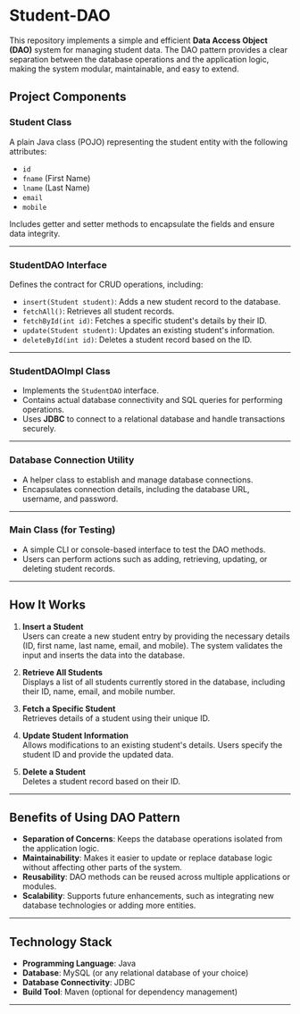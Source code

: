 # **Student-DAO**

This repository implements a simple and efficient **Data Access Object (DAO)** system for managing student data. The DAO pattern provides a clear separation between the database operations and the application logic, making the system modular, maintainable, and easy to extend.

## **Project Components**

### **Student Class**
A plain Java class (POJO) representing the student entity with the following attributes:
- `id`  
- `fname` (First Name)  
- `lname` (Last Name)  
- `email`  
- `mobile`  

Includes getter and setter methods to encapsulate the fields and ensure data integrity.

---

### **StudentDAO Interface**
Defines the contract for CRUD operations, including:
- `insert(Student student)`: Adds a new student record to the database.  
- `fetchAll()`: Retrieves all student records.  
- `fetchById(int id)`: Fetches a specific student's details by their ID.  
- `update(Student student)`: Updates an existing student's information.  
- `deleteById(int id)`: Deletes a student record based on the ID.  

---

### **StudentDAOImpl Class**
- Implements the `StudentDAO` interface.  
- Contains actual database connectivity and SQL queries for performing operations.  
- Uses **JDBC** to connect to a relational database and handle transactions securely.  

---

### **Database Connection Utility**
- A helper class to establish and manage database connections.  
- Encapsulates connection details, including the database URL, username, and password.  

---

### **Main Class (for Testing)**
- A simple CLI or console-based interface to test the DAO methods.  
- Users can perform actions such as adding, retrieving, updating, or deleting student records.  

---

## **How It Works**
1. **Insert a Student**  
   Users can create a new student entry by providing the necessary details (ID, first name, last name, email, and mobile). The system validates the input and inserts the data into the database.  

2. **Retrieve All Students**  
   Displays a list of all students currently stored in the database, including their ID, name, email, and mobile number.  

3. **Fetch a Specific Student**  
   Retrieves details of a student using their unique ID.  

4. **Update Student Information**  
   Allows modifications to an existing student's details. Users specify the student ID and provide the updated data.  

5. **Delete a Student**  
   Deletes a student record based on their ID.  

---

## **Benefits of Using DAO Pattern**
- **Separation of Concerns**: Keeps the database operations isolated from the application logic.  
- **Maintainability**: Makes it easier to update or replace database logic without affecting other parts of the system.  
- **Reusability**: DAO methods can be reused across multiple applications or modules.  
- **Scalability**: Supports future enhancements, such as integrating new database technologies or adding more entities.  

---

## **Technology Stack**
- **Programming Language**: Java  
- **Database**: MySQL (or any relational database of your choice)  
- **Database Connectivity**: JDBC  
- **Build Tool**: Maven (optional for dependency management)  

---



